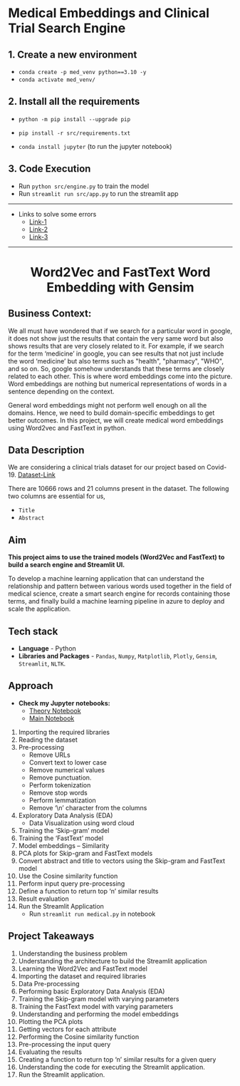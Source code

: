 # Medical Embeddings and Clinical Trial Search Engine

## 1. Create a new environment

   - `conda create -p med_venv python==3.10 -y`
   - `conda activate med_venv/`

## 2. Install all the requirements

- `python -m pip install --upgrade pip`

- `pip install -r src/requirements.txt`

- `conda install jupyter` (to run the jupyter notebook)

## 3. Code Execution

   - Run `python src/engine.py` to train the model
   - Run `streamlit run src/app.py` to run the streamlit app


* **

- Links to solve some errors
    - [Link-1](https://www.educative.io/answers/how-to-fix-the-error-fatal-the-remote-end-hung-up-unexpectedly)
    - [Link-2](https://stackoverflow.com/questions/17628305/windows-git-warning-lf-will-be-replaced-by-crlf-is-that-warning-tail-backwar)
    - [Link-3](https://stackoverflow.com/questions/39399804/updates-were-rejected-because-the-tip-of-your-current-branch-is-behind-its-remot)

   
* **

# <h1 align="center">Word2Vec and FastText Word Embedding with Gensim</h1>

## Business Context:

We all must have wondered that if we search for a particular word in google, it does not show just the results that contain the very same word but also shows results that are very closely related to it. For example, if we search for the term ‘medicine’ in google, you can see results that not just include the word ‘medicine’ but also terms such as "health", "pharmacy", "WHO", and so on. So, google somehow understands that these terms are closely related to each other. This is where word embeddings come into the picture. Word embeddings are nothing but numerical representations of words in a sentence depending on the context.

General word embeddings might not perform well enough on all the domains. Hence, we need to build domain-specific embeddings to get better outcomes. In this project, we will create medical word embeddings using Word2vec and FastText in python.


## Data Description
We are considering a clinical trials dataset for our project based on Covid-19. [Dataset-Link](https://dimensions.figshare.com/articles/dataset/Dimensions_COVID19_publications_datasets_and_clinical_trials/11961063)

There are 10666 rows and 21 columns present in the dataset. The following two columns are essential for us,
* `Title`
* `Abstract`

## Aim
**This project aims to use the trained models (Word2Vec and FastText) to build a search engine and Streamlit UI.**

To develop a machine learning application that can understand the relationship and pattern between various words used together in the field of medical science, create a smart search engine for records containing those terms, and finally build a machine learning pipeline in azure to deploy and scale the application.

## Tech stack
- **Language** - Python
- **Libraries and Packages** - `Pandas`, `Numpy`, `Matplotlib`, `Plotly`, `Gensim`, `Streamlit`, `NLTK`.

## Approach

- **Check my Jupyter notebooks:**
    - [Theory Notebook](https://github.com/avr2002/Medical-Embeddings-and-Clinical-Trial-Search-Engine/blob/main/Notebooks/theory.ipynb)
    - [Main Notebook](https://github.com/avr2002/Medical-Embeddings-and-Clinical-Trial-Search-Engine/blob/main/Notebooks/Medical_Embeddings.ipynb)

1. Importing the required libraries
2. Reading the dataset
3. Pre-processing
    - Remove URLs
    - Convert text to lower case
    - Remove numerical values
    - Remove punctuation.
    - Perform tokenization
    - Remove stop words
    - Perform lemmatization
    - Remove ‘\n’ character from the columns
4. Exploratory Data Analysis (EDA)
    - Data Visualization using word cloud
5. Training the ‘Skip-gram’ model
6. Training the ‘FastText’ model
7. Model embeddings – Similarity
8. PCA plots for Skip-gram and FastText models
9. Convert abstract and title to vectors using the Skip-gram and FastText model
10. Use the Cosine similarity function
11. Perform input query pre-processing
12. Define a function to return top ‘n’ similar results
13. Result evaluation
14. Run the Streamlit Application
    - Run `streamlit run medical.py` in notebook


## Project Takeaways

1. Understanding the business problem
2. Understanding the architecture to build the Streamlit application
3. Learning the Word2Vec and FastText model
4. Importing the dataset and required libraries
5. Data Pre-processing
6. Performing basic Exploratory Data Analysis (EDA)
7. Training the Skip-gram model with varying parameters
8. Training the FastText model with varying parameters
9. Understanding and performing the model embeddings
10. Plotting the PCA plots
11. Getting vectors for each attribute
12. Performing the Cosine similarity function
13. Pre-processing the input query
14. Evaluating the results
15. Creating a function to return top ‘n’ similar results for a given query
16. Understanding the code for executing the Streamlit application.
17. Run the Streamlit application.